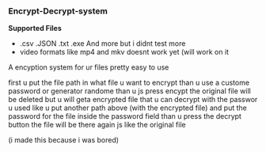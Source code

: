 ### Encrypt-Decrypt-system ### 

**Supported Files**
- .csv .JSON .txt .exe And more but i didnt test more
- video formats like mp4 and mkv doesnt work yet (will work on it 

A encyption system for ur files pretty easy to use


first u put the file path in what file u want to encrypt than u use a custome password or generator randome than u js press encypt the original file will be deleted but u will geta encrypted file that u can decrypt with the passwor u used like u put another path above (with the encrypted file) and put the password for the file inside the password field than u press the decrypt button the file will be there again js like the original file 

(i made this because i was bored) 

